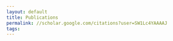 ```yaml
---
layout: default
title: Publications
permalink: //scholar.google.com/citations?user=SW1Lc4YAAAAJ
tags: 
---
```

